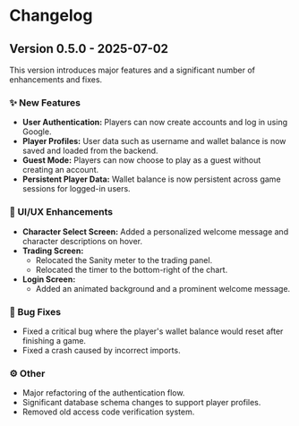 # Changelog

## Version 0.5.0 - 2025-07-02

This version introduces major features and a significant number of enhancements and fixes.

### ✨ New Features

- **User Authentication:** Players can now create accounts and log in using Google.
- **Player Profiles:** User data such as username and wallet balance is now saved and loaded from the backend.
- **Guest Mode:** Players can now choose to play as a guest without creating an account.
- **Persistent Player Data:** Wallet balance is now persistent across game sessions for logged-in users.

### 🎨 UI/UX Enhancements

- **Character Select Screen:** Added a personalized welcome message and character descriptions on hover.
- **Trading Screen:**
    - Relocated the Sanity meter to the trading panel.
    - Relocated the timer to the bottom-right of the chart.
- **Login Screen:**
    - Added an animated background and a prominent welcome message.

### 🐛 Bug Fixes

- Fixed a critical bug where the player's wallet balance would reset after finishing a game.
- Fixed a crash caused by incorrect imports.

### ⚙️ Other

- Major refactoring of the authentication flow.
- Significant database schema changes to support player profiles.
- Removed old access code verification system.